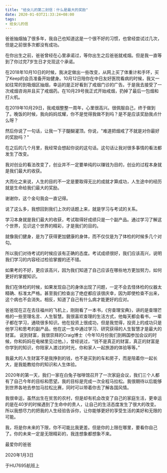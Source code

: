```yaml
---
title: "给女儿的第二封信：什么是最大的奖励"
date: 2020-01-03T21:33:24+08:00
tags:
- 给女儿的信
---
```

爸爸抽烟抽了很多年，我自己也知道这是一个很不好的习惯，也曾经尝试过几次，但是之前很多次都没有成功。

在你出生之前，爸爸曾经在心里承诺过，等你出生之后爸爸就戒烟。但是我一直等到了你过完7岁生日才兑现这个承诺。

在2018年10月10日的时候，我决定做出一些改变，从网上买了体重计和手环，买了Keep的会员准备开始健身。10月12日陪你在中日友好医院看病的时候，我又一如往常的到吸烟区抽烟，幸运的是正好看到了戒烟门诊的广告。于是我去接受了一次戒烟咨询并且买了戒烟药。在10月29号我正式开始戒烟，扔掉了最后一包烟和打火机。
<!--more-->

在2019年10月29日，我戒烟整整一周年，心里很高兴。很佩服自己，终于做到了。晚饭的时候，我向妈妈炫耀，你不是觉得我做不到吗？是不是应该奖励我点什么呀？

然后你说了一句话，让我一下子醍醐灌顶。你说，"难道把烟戒了不就是对你最好的奖励吗？"

在之后的几个月里，我经常会想起你说的这句话。这句话让我对很多事情的看法都发生了改变。

我对创业的看法改变了，创业并不一定要单纯的以赚钱为目的，创业的过程本身就是我们最大的收获。

大而化之来说，人生的目的不一定是要取得无比的成就才算成功，人生途中的经历就是生命给我们最大的奖励。

谢谢你，这个金句我会一直记得。

说了这么多，我想回到我们上次的话题上来，就是学习与考试的关系。

学习本身就是我们最大的收获，考试取得好成绩只是一个副产品。通过学习了解这个世界，见识这个世界的精彩，才是我们的目的。

就像我们健身，是为了获得更加健康的身体，而不仅仅是为了体检的时候多几个对勾。

所以我们对待考试的时候应该有正确的态度。考试成绩很好，我们应该高兴，说明我们学习的内容经过检验掌握的还不错。

如果考的不好，更应该高兴，因为我们知道了自己应该在哪些地方更加努力，如何更好的掌握知识。

我们在体检的时候，如果发现自己的身体出现了问题，一定不会去怪体检的仪器太精确、标准太严格。甚至我们检查出了绝症都应该很庆幸，因为即使检查不出来，这个病也不会消失。相反，知道了自己有什么病才能更好的应对。

爸爸现在正在去往福州的飞机上，刚刚看了一本书，《穷查理宝典》，讲的是查理芒格的一些至理名言、人生智慧。我很喜欢查理的生活方式，他每天都会看书，一辈子都在学习，通晓很多知识。他在投资上很成功，但是我觉得，投资上的成功只是他学习和思考的副产品，他在这一生中通过学习、研究获得的人生智慧才是最大的财富。
说到财富，我很崇拜的Craig博士（今年10月份我们到韩国参加会议的时候，你和妈妈在电梯里见过他。），曾经说过，“钱不是真正的财富，真正的财富是你学到的知识，你陪家人渡过的时光，你和家人一起旅游的体验等等。”

我最大的人生财富不是我挣到的钱，也不是买到的车和房子，而是陪着你一起长大，是我能教给你的知识和人生体验。

2020年的第一天，我们一家在白兔子咖啡馆召开了一次家庭会议，我们三个人都有了自己今年的目标和愿望。我的目标是完成一次全程马拉松。我很期待以后能够到世界各地去参加马拉松比赛，同时可以带着你去了解各国风情。

我很幸运，虽然出生在贫苦的农村，但是却有机会改变了自己的家庭生活，更幸运的是在40岁的时候遇到了生命中的贵人，让自己的生活态度发生了很大的改变。所以我想尽力的把我的人生经验告诉你，让你能够更好的享受生活的美好和无限的可能。

我，将是你未来的下限，你不可能比我更差。但是你的上限在哪里，要看你自己了。你的未来一定是无限精彩的，我连想象都想象不来。

最爱你的爸爸

2020年1月3日

于HU7695航班上
